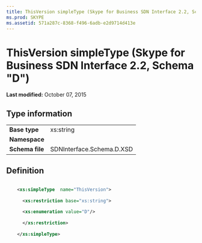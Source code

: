 ```yaml
---
title: ThisVersion simpleType (Skype for Business SDN Interface 2.2, Schema "D")
ms.prod: SKYPE
ms.assetid: 571a287c-8368-f496-6adb-e2d9714d413e
---
```



# ThisVersion simpleType (Skype for Business SDN Interface 2.2, Schema "D")

 **Last modified:** October 07, 2015
  
    
    


## Type information


|||
|:-----|:-----|
|**Base type**|xs:string |
|**Namespace**||
|**Schema file**|SDNInterface.Schema.D.XSD |
   

## Definition


```XML

    <xs:simpleType  name="ThisVersion">
    
      <xs:restriction base="xs:string">
    
      <xs:enumeration value="D"/>
    
      </xs:restriction>
      
    </xs:simpleType>
  
```


